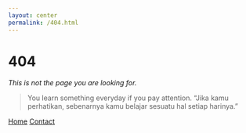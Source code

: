 ```yaml
---
layout: center
permalink: /404.html
---
```


# 404

*This is not the page you are looking for.*

> You learn something everyday if you pay attention. 
  “Jika kamu perhatikan, sebenarnya kamu belajar sesuatu hal setiap harinya.”

<div class="mt3">
  <a href="{{ site.baseurl }}/" class="button button-blue button-big">Home</a>
  <a href="{{ site.baseurl }}/contact/" class="button button-blue button-big">Contact</a>
</div>
